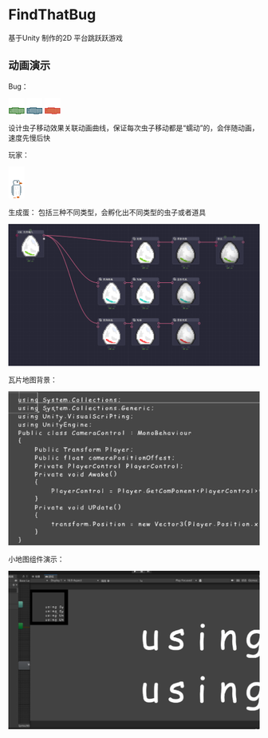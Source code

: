 # FindThatBug
基于Unity 制作的2D 平台跳跃跃游戏

## 动画演示
Bug：


![Image text](GameView\GreenBug.gif)
![Image text](GameView\BlueBug0150.gif)
![Image text](GameView\RedBug0150.gif)

设计虫子移动效果关联动画曲线，保证每次虫子移动都是“蠕动”的，会伴随动画，速度先慢后快

玩家：

![Image text](GameView\WinMan-Move0070.gif)

生成蛋：
包括三种不同类型，会孵化出不同类型的虫子或者道具

![Image text](GameView\SpawEgg.png)


瓦片地图背景：

![Image text](GameView\BackGround.png)


小地图组件演示：

![Image text](GameView\MiniMap.png)